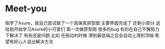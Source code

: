# Meet-you
刚学了Axure，就自己尝试做了一个高保真原型图 主要界面完成了 还剩小部分 送给刚开始学习Axure的小可爱们
第一次做原型图 很多的bug 有的在自己不懈努力下解决了 有些还是问题
比如 在拖动的时候 滑到最低端之后会自动上滑到顶端
希望有好心人说出解决方法
